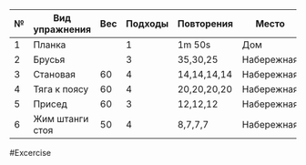 

| №   | Вид упражнения  | Вес | Подходы | Повторения  | Место      |
| --- | --------------- | --- | ------- | ----------- | ---------- |
| 1   | Планка          |     | 1       | 1m 50s      | Дом        |
| 2   | Брусья          |     | 3       | 35,30,25    | Набережная |
| 3   | Становая        | 60  | 4       | 14,14,14,14 | Набережная |
| 4   | Тяга к поясу    | 60  | 4       | 20,20,20,20 | Набережная |
| 5   | Присед          | 60  | 3       | 12,12,12    | Набережная |
| 6   | Жим штанги стоя | 50  | 4       | 8,7,7,7     | Набережная |


#Excercise